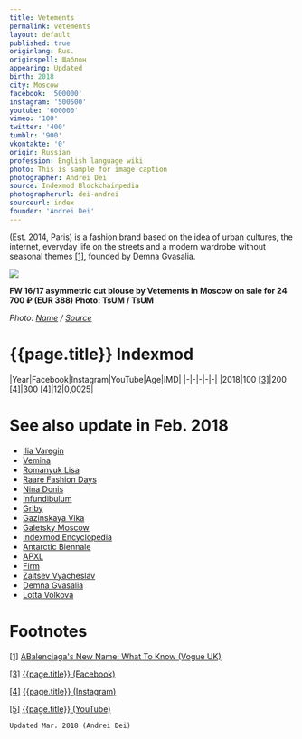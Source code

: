 ```yaml
---
title: Vetements
permalink: vetements
layout: default
published: true
originlang: Rus.
originspell: Шаблон
appearing: Updated
birth: 2018
city: Moscow
facebook: '500000'
instagram: '500500'
youtube: '600000'
vimeo: '100'
twitter: '400'
tumblr: '900'
vkontakte: '0'
origin: Russian
profession: English language wiki
photo: This is sample for image caption
photographer: Andrei Dei
source: Indexmod Blockchainpedia
photographerurl: dei-andrei
sourceurl: index
founder: 'Andrei Dei'
---
```


(Est. 2014, Paris) is a fashion brand based on the idea of urban cultures, the internet, everyday life on the streets and a modern wardrobe without seasonal themes <span id="a1">[\[1\]](#f1)</span>, founded by Demna Gvasalia.

![](/encyclopedia/images/image-name.jpg)

**FW 16/17 asymmetric cut blouse by Vetements in Moscow on sale for 24 700 ₽ (EUR 388)
Photo: TsUM / TsUM**

*Photo: [Name](index) / [Source](index)*

# {{page.title}} Indexmod

|Year|Facebook|Instagram|YouTube|Age|IMD|
|-|-|-|-|-|
|2018|100 <span id="a3">[\[3\]](#f3)</span>|200 <span id="a4">[\[4\]](#f4)</span>|300 <span id="a4">[\[4\]](#f4)</span>|12|0,0025|

# See also update in Feb. 2018

+ [Ilia Varegin](varegin-ilia)
+ [Vemina](vemina)
+ [Romanyuk Lisa](romanyuk-lisa)
+ [Raare Fashion Days](raare-fashion-days)
+ [Nina Donis](nina-donis)
+ [Infundibulum](infundibulum)
+ [Griby](griby)
+ [Gazinskaya Vika](gazinskaya-vika)
+ [Galetsky Moscow](galetsky-moscow)
+ [Indexmod Encyclopedia](indexmod-encyclopedia)
+ [Antarctic Biennale](antarctic-biennale)
+ [APXL](apxl)
+ [Firm](firm)
+ [Zaitsev Vyacheslav](zaitsev-vyacheslav)
+ [Demna Gvasalia](gvasalia-demna)
+ [Lotta Volkova](volkova-lotta)

# Footnotes

[[1]](#a1) <span id="f1"></span> [ABalenciaga's New Name: What To Know (Vogue UK)](http://example.net/article)

[[3]](#a3) <span id="f3"></span> [{{page.title}} (Facebook)](index)

[[4]](#a4) <span id="f4"></span> [{{page.title}} (Instagram)](index)

[[5]](#a5) <span id="f5"></span> [{{page.title}} (YouTube)](index)

`Updated Mar. 2018 (Andrei Dei)`
